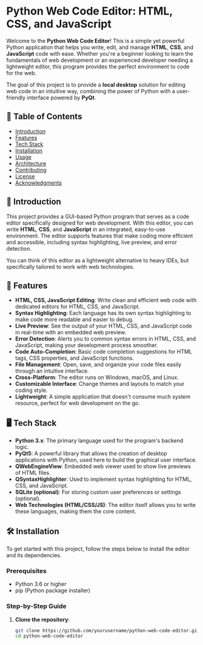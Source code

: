 # Python Web Code Editor: HTML, CSS, and JavaScript

Welcome to the **Python Web Code Editor**! This is a simple yet powerful Python application that helps you write, edit, and manage **HTML**, **CSS**, and **JavaScript** code with ease. Whether you're a beginner looking to learn the fundamentals of web development or an experienced developer needing a lightweight editor, this program provides the perfect environment to code for the web.

The goal of this project is to provide a **local desktop** solution for editing web code in an intuitive way, combining the power of Python with a user-friendly interface powered by **PyQt**.

## 📜 Table of Contents

- [Introduction](#introduction)
- [Features](#features)
- [Tech Stack](#tech-stack)
- [Installation](#installation)
- [Usage](#usage)
- [Architecture](#architecture)
- [Contributing](#contributing)
- [License](#license)
- [Acknowledgments](#acknowledgments)

## 📝 Introduction

This project provides a GUI-based Python program that serves as a code editor specifically designed for web development. With this editor, you can write **HTML**, **CSS**, and **JavaScript** in an integrated, easy-to-use environment. The editor supports features that make coding more efficient and accessible, including syntax highlighting, live preview, and error detection.

You can think of this editor as a lightweight alternative to heavy IDEs, but specifically tailored to work with web technologies.

## 🚀 Features

- **HTML, CSS, JavaScript Editing**: Write clean and efficient web code with dedicated editors for HTML, CSS, and JavaScript.
- **Syntax Highlighting**: Each language has its own syntax highlighting to make code more readable and easier to debug.
- **Live Preview**: See the output of your HTML, CSS, and JavaScript code in real-time with an embedded web preview.
- **Error Detection**: Alerts you to common syntax errors in HTML, CSS, and JavaScript, making your development process smoother.
- **Code Auto-Completion**: Basic code completion suggestions for HTML tags, CSS properties, and JavaScript functions.
- **File Management**: Open, save, and organize your code files easily through an intuitive interface.
- **Cross-Platform**: The editor runs on Windows, macOS, and Linux.
- **Customizable Interface**: Change themes and layouts to match your coding style.
- **Lightweight**: A simple application that doesn't consume much system resource, perfect for web development on the go.

## 🖥️ Tech Stack

- **Python 3.x**: The primary language used for the program's backend logic.
- **PyQt5**: A powerful library that allows the creation of desktop applications with Python, used here to build the graphical user interface.
- **QWebEngineView**: Embedded web viewer used to show live previews of HTML files.
- **QSyntaxHighlighter**: Used to implement syntax highlighting for HTML, CSS, and JavaScript.
- **SQLite (optional)**: For storing custom user preferences or settings (optional).
- **Web Technologies (HTML/CSS/JS)**: The editor itself allows you to write these languages, making them the core content.

## 🛠️ Installation

To get started with this project, follow the steps below to install the editor and its dependencies.

### Prerequisites

- Python 3.6 or higher
- pip (Python package installer)

### Step-by-Step Guide

1. **Clone the repository**:
   ```bash
   git clone https://github.com/yourusername/python-web-code-editor.git
   cd python-web-code-editor
